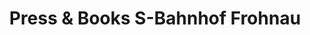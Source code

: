 ---
title: "Press & Books S-Bahnhof Frohnau"
url: /berlin/press-und-books-s-bahnhof-frohnau/
shop: Kiosk
---